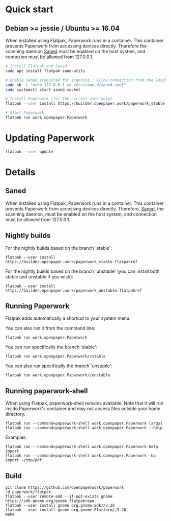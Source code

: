 # Quick start

## Debian >= jessie / Ubuntu >= 16.04

When installed using Flatpak, Paperwork runs in a container. This container prevents
Paperwork from accessing devices directly. Therefore the scanning daemon
[Saned](https://linux.die.net/man/1/saned) must be enabled on the host system,
and connexion must be allowed from 127.0.0.1.

```sh
# Install Flatpak and Saned
sudo apt install flatpak sane-utils

# Enable Saned (required for scanning ; allow connection from the loopback only)
sudo sh -c "echo 127.0.0.1 >> /etc/sane.d/saned.conf"
sudo systemctl start saned.socket

# Install Paperwork (for the current user only)
flatpak --user install https://builder.openpaper.work/paperwork_stable.flatpakref

# Start Paperwork
flatpak run work.openpaper.Paperwork
```

# Updating Paperwork

```sh
flatpak --user update
```

# Details

## Saned

When installed using Flatpak, Paperwork runs in a container. This container prevents
Paperwork from accessing devices directly. Therefore, [Saned](https://linux.die.net/man/1/saned),
the scanning daemon, must be enabled on the host system, and connection must be allowed from 127.0.0.1.

## Nightly builds

For the nightly builds based on the branch 'stable':

```shell
flatpak --user install https://builder.openpaper.work/paperwork_stable.flatpakref
```

For the nightly builds based on the branch 'unstable' (you can install both stable
and unstable if you wish):

```shell
flatpak --user install https://builder.openpaper.work/paperwork_unstable.flatpakref
```

## Running Paperwork

Flatpak adds automatically a shortcut to your system menu.

You can also run it from the command line:

```shell
flatpak run work.openpaper.Paperwork
```

You can run specifically the branch 'stable':

```shell
flatpak run work.openpaper.Paperwork//stable
```

You can also run specifically the branch 'unstable':

```shell
flatpak run work.openpaper.Paperwork//unstable
```

## Running paperwork-shell

When using Flatpak, paperwork-shell remains available. Note that it will run
inside Paperwork's container and may not access files outside your home
directory.

```shell
flatpak run --command=paperwork-shell work.openpaper.Paperwork [args]
flatpak run --command=paperwork-shell work.openpaper.Paperwork --help
```

Examples:

```shell
flatpak run --command=paperwork-shell work.openpaper.Paperwork help import
flatpak run --command=paperwork-shell work.openpaper.Paperwork -bq import ~/tmp/pdf
```


## Build

```shell
git clone https://github.com/openpaperwork/paperwork
cd paperwork/flatpak
flatpak --user remote-add --if-not-exists gnome https://sdk.gnome.org/gnome.flatpakrepo
flatpak --user install gnome org.gnome.Sdk//3.26
flatpak --user install gnome org.gnome.Platform//3.26
make
```
